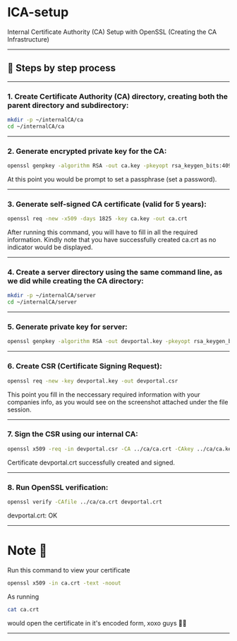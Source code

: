 # ICA-setup

Internal Certificate Authority (CA) Setup with OpenSSL (Creating the CA Infrastructure)

---

## 🚀 Steps by step process

---

### 1. Create Certificate Authority (CA) directory, creating both the parent directory and subdirectory:

```bash
mkdir -p ~/internalCA/ca
cd ~/internalCA/ca
```
---


### 2. Generate encrypted private key for the CA:

```bash
openssl genpkey -algorithm RSA -out ca.key -pkeyopt rsa_keygen_bits:4096 -aes-256-cbc
```

At this point you would be prompt to set a passphrase (set a password).

---

### 3. Generate self-signed CA certificate (valid for 5 years):

```bash
openssl req -new -x509 -days 1825 -key ca.key -out ca.crt
```

After running this command, you will have to fill in all the required information. Kindly note that you have successfully created ca.crt as no indicator would be displayed.

---


### 4. Create a server directory using the same command line, as we did while creating the CA directory:

``` bash
mkdir -p ~/internalCA/server
cd ~/internalCA/server
```

---

### 5. Generate private key for server:

```bash
openssl genpkey -algorithm RSA -out devportal.key -pkeyopt rsa_keygen_bits:2048
```

---

### 6. Create CSR (Certificate Signing Request):

```bash
openssl req -new -key devportal.key -out devportal.csr
```

This point you fill in the neccessary required information with your companies info, as you would see on the screenshot attached under the file session.

---


### 7. Sign the CSR using our internal CA:

```bash
openssl x509 -req -in devportal.csr -CA ../ca/ca.crt -CAkey ../ca/ca.key -CAcreateserial -out devportal.crt -days 365
```

Certificate devportal.crt successfully created and signed.

---


### 8. Run OpenSSL verification:

```bash
openssl verify -CAfile ../ca/ca.crt devportal.crt
```

devportal.crt: OK

---


# Note 📝

Run this command to view your certificate

```bash
openssl x509 -in ca.crt -text -noout
```

As running

```bash
cat ca.crt
```
would open the certificate in it's encoded form, xoxo guys 💋💋

---

